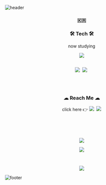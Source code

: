 ![header](https://capsule-render.vercel.app/api?type=waving&color=auto&height=250&section=header&text=WONHEE&fontAlignY=40&desc=Data_analyst&descSize=40&descAlignY=60&animation=fadeIn&fontSize=70)

<h3 align="center">🇰🇷</h3>

<h3 align="center">🛠 Tech 🛠</h3>

<p align="center"> now studying </p>

<p align="center">
  <img src="https://img.shields.io/badge/bioinformation-9cf?style=flat-roundsquare"/></a>
<br>
<br>

<p align="center">
  <img src="https://img.shields.io/badge/Python-3766AB?style=flat-square&logo=Python&logoColor=white"/></a>&nbsp 
  <img src="https://img.shields.io/badge/R-A8B9CC?style=flat-square&logo=R&logoColor=white"/></a>&nbsp
  

</p>

<br>

<br>

<h3 align="center"> ☁ Reach Me ☁ </h3>

<p align="center">
  click here 👉
  <a href="https://www.instagram.com/wonheez/"><img src="https://img.shields.io/badge/Instagram-E4405F?style=flat-square&logo=Instagram&logoColor=white&link=https://www.instagram.com/wonheez/"/></a>&nbsp
  <a href="https://yangwonhee.github.io/"><img src="https://img.shields.io/badge/blog-09B3AF?style=flat-square&logo=Storyblok&logoColor=white"/></a>
</p>
<br>
<br>
<br>

<p align="center">
    <img src="https://hits.seeyoufarm.com/api/count/incr/badge.svg?url=https%3A%2F%2Fgithub.com%2Fyangwonhee&count_bg=%2380B1C2&title_bg=%23626262&icon=&icon_color=%23E7E7E7&title=hits&edge_flat=true"/></a>
</p>

<!-- <p align="center">
  <a href="https://github.com/devxb/commitcombo">
    <img src="http://commitcombo.com/get?user=yangwonhee&theme=Rainbow&v=2">
    </a>
    </p> -->

<p align="center">
  <img
    src = "http://mazassumnida.wtf/api/v2/generate_badge?boj=codult">
</p>

<br>

<!-- 
<p align="center">
    <img
        src = "https://github-readme-stats.vercel.app/api?username=yangwonhee&theme=swift&show_icons=true">
</p> -->

<p align="center">
    <img
        src = "https://github-readme-stats.vercel.app/api/top-langs/?username=yangwonhee&layout=compact">
</p>

![footer](https://capsule-render.vercel.app/api?type=waving&color=auto&height=200&section=footer&text=&fontSize=90)
